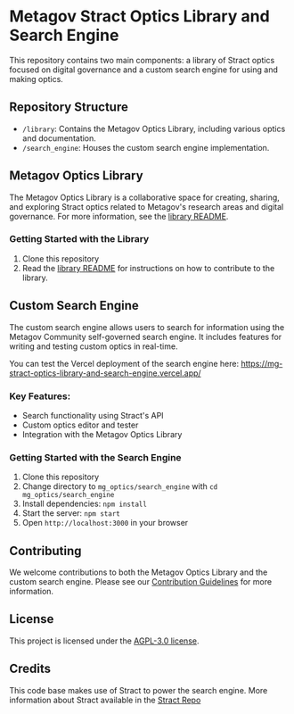 # Metagov Stract Optics Library and Search Engine

This repository contains two main components: a library of Stract optics focused on digital governance and a custom search engine for using and making optics.

## Repository Structure

- `/library`: Contains the Metagov Optics Library, including various optics and documentation.
- `/search_engine`: Houses the custom search engine implementation.

## Metagov Optics Library

The Metagov Optics Library is a collaborative space for creating, sharing, and exploring Stract optics related to Metagov's research areas and digital governance. For more information, see the [library README](library/README.md).

### Getting Started with the Library

1. Clone this repository
2. Read the [library README](library/README.md) for instructions on how to contribute to the library.

## Custom Search Engine

The custom search engine allows users to search for information using the Metagov Community self-governed search engine. It includes features for writing and testing custom optics in real-time.

You can test the Vercel deployment of the search engine here: https://mg-stract-optics-library-and-search-engine.vercel.app/

### Key Features:
- Search functionality using Stract's API
- Custom optics editor and tester
- Integration with the Metagov Optics Library

### Getting Started with the Search Engine

1. Clone this repository
2. Change directory to `mg_optics/search_engine` with `cd mg_optics/search_engine`
3. Install dependencies: `npm install`
4. Start the server: `npm start`
5. Open `http://localhost:3000` in your browser

## Contributing

We welcome contributions to both the Metagov Optics Library and the custom search engine. Please see our [Contribution Guidelines](CONTRIBUTING.md) for more information.

## License

This project is licensed under the [AGPL-3.0 license](LICENSE).

## Credits

This code base makes use of Stract to power the search engine. More information about Stract available in the [Stract Repo](https://github.com/StractOrg/stract)
